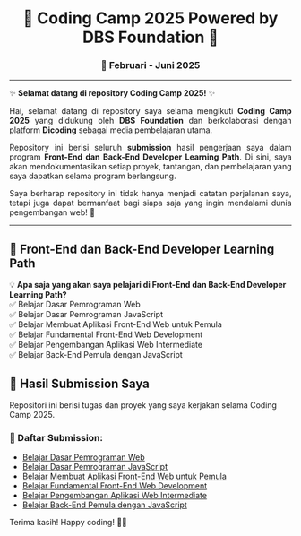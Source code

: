 <h1 align="center">🚀 Coding Camp 2025 Powered by DBS Foundation 🚀</h1>  

<h3 align="center">📅 Februari - Juni 2025 </h3>  

---

✨ **Selamat datang di repository Coding Camp 2025!** ✨  

<p align="justify">
Hai, selamat datang di repository saya selama mengikuti <b>Coding Camp 2025</b> yang didukung oleh <b>DBS Foundation</b> dan berkolaborasi dengan platform <b>Dicoding</b> sebagai media pembelajaran utama.
</p>

<p align="justify">
Repository ini berisi seluruh <b>submission</b> hasil pengerjaan saya dalam program <b>Front-End dan Back-End Developer Learning Path</b>.  
Di sini, saya akan mendokumentasikan setiap proyek, tantangan, dan pembelajaran yang saya dapatkan selama program berlangsung.
</p>

<p align="justify">
Saya berharap repository ini tidak hanya menjadi catatan perjalanan saya, tetapi juga dapat bermanfaat bagi siapa saja yang ingin mendalami dunia pengembangan web! 🚀  
</p>

---


## 📂 Front-End dan Back-End Developer Learning Path
💡 **Apa saja yang akan saya pelajari di Front-End dan Back-End Developer Learning Path?**  
✅ Belajar Dasar Pemrograman Web  
✅ Belajar Dasar Pemrograman JavaScript  
✅ Belajar Membuat Aplikasi Front-End Web untuk Pemula  
✅ Belajar Fundamental Front-End Web Development  
✅ Belajar Pengembangan Aplikasi Web Intermediate  
✅ Belajar Back-End Pemula dengan JavaScript  

## 📂 Hasil Submission Saya  
Repositori ini berisi tugas dan proyek yang saya kerjakan selama Coding Camp 2025.  

### 🚀 Daftar Submission:  
- <a href="https://github.com/RhismaSyahrulPutra/coding-camp-2025/tree/main/Submission_SematicWebsite_Rhisma%20Syahrul%20Putra" target="_blank">Belajar Dasar Pemrograman Web</a>  
- <a href="https://github.com/RhismaSyahrulPutra/coding-camp-2025/tree/main/Submission_SematicWebsite_Rhisma%20Syahrul%20Putra" target="_blank">Belajar Dasar Pemrograman JavaScript</a>  
- <a href="#" target="_blank">Belajar Membuat Aplikasi Front-End Web untuk Pemula</a>  
- <a href="#" target="_blank">Belajar Fundamental Front-End Web Development</a>  
- <a href="#" target="_blank">Belajar Pengembangan Aplikasi Web Intermediate</a>  
- <a href="#" target="_blank">Belajar Back-End Pemula dengan JavaScript</a> 
 

Terima kasih! Happy coding! 🚀✨  
